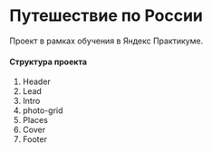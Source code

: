 # Путешествие по России
Проект в рамках обучения в Яндекс Практикуме.
#### Структура проекта
1. Header
2. Lead
3. Intro
4. photo-grid
5. Places
6. Cover
7. Footer
